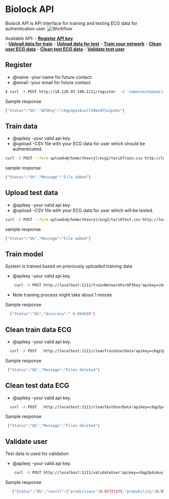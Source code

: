 # Biolock API

Biolock API is API interface for training and testing ECG data for authentication user.
![Workflow](https://raw.githubusercontent.com/thavryl/BiolockDemo/master/IMG/WorkFlow.png)


Available API:
    - **[Register API key](#register)**  
    - **[Upload data for train](#Train-data)** 
    - **[Upload data for test](#Test-data)** 
    - **[Train your network](#Train-network)**
    - **[Clean user ECG data](#Clean-user-ECG)**
    - **[Clean test ECG data](#Clean-test-ECG)**
    - **[Validate test user](#Validate)**






## Register

- @name -your name for future contact.
- @email -your email for future contact.
```sh
$ curl -X POST http://10.128.97.196:1111/register  -d 'name=test&email=test@test.com'
```
  Sample response
```sh
{"Status":"Ok","APIKey":"c6qp3p4i6uulf39ms9f5u1ps6v"}
```

## Train data
 
- @apikey -your valid api key. 
- @upload -CSV file with your ECG data for user which should be authenticated.
 
```sh
curl -X POST --form upload=@/home/thavryl/ecg2/tarikTrain.csv http://localhost:1111/addTrainUserData?apikey=c6qp3p4i6uulf39ms9f5u1ps6v
```
sample response

 ```sh
{"Status":"Ok","Message":"File added"}
```

## Upload test data
 
- @apikey -your valid api key.
- @upload -CSV file with your ECG data for user which will be tested.
 
```sh
curl -X POST --form upload=@/home/thavryl/ecg2/tarikTest.csv http://localhost:1111/addTestUserData?apikey=c6qp3p4i6uulf39ms9f5u1ps6v
```
sample response

```sh
{"Status":"Ok","Message":"File added"}
```


## Train model
  System is trained based on previously uploaded training data 
- @apikey -your valid api key.
    
```sh
    curl -X POST http://localhost:1111/trainNetworkForAPIKey?apikey=c6qp3p4i6uulf39ms9f5u1ps6v
```

- Note training process might take about 1 minute

 Sample response 
 
```sh
  {"Status":"Ok","Accuracy":" 0.944599"} 
```


## Clean train data ECG
- @apikey -your valid api key.

```sh
  curl -X POST   http://localhost:1111/cleanTrainUserData?apikey=c6qp3p4i6uulf39ms9f5u1ps6v
```

Sample response

```sh
 {"Status":"Ok","Message":"Files deleted"}
```


## Clean test data ECG
- @apikey -your valid api key.

```sh
  curl -X POST   http://localhost:1111/cleanTestUserData?apikey=c6qp3p4i6uulf39ms9f5u1ps6v
```

Sample response

```sh
 {"Status":"Ok","Message":"Files deleted"}
```

## Validate user  
 Test data is used for validation 

- @apikey -your valid api key.


```sh
    curl -X POST http://localhost:1111/validateUser?apikey=c6qp3p4i6uulf39ms9f5u1ps6v
```
Sample response
```sh
   {"Status":"Ok","result":{"predictions":0.97727275,"probability":0.95189613}}
```






